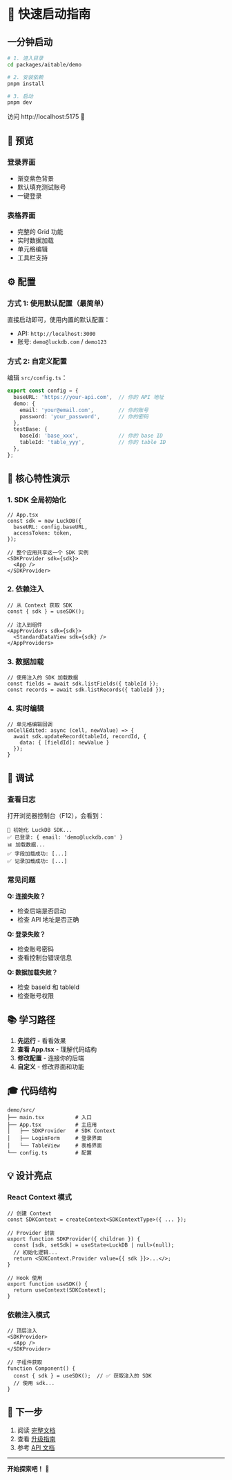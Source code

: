 # 🚀 快速启动指南

## 一分钟启动

```bash
# 1. 进入目录
cd packages/aitable/demo

# 2. 安装依赖
pnpm install

# 3. 启动
pnpm dev
```

访问 http://localhost:5175 🎉

## 📸 预览

### 登录界面
- 渐变紫色背景
- 默认填充测试账号
- 一键登录

### 表格界面
- 完整的 Grid 功能
- 实时数据加载
- 单元格编辑
- 工具栏支持

## ⚙️ 配置

### 方式 1: 使用默认配置（最简单）

直接启动即可，使用内置的默认配置：
- API: `http://localhost:3000`
- 账号: `demo@luckdb.com` / `demo123`

### 方式 2: 自定义配置

编辑 `src/config.ts`：

```ts
export const config = {
  baseURL: 'https://your-api.com',  // 你的 API 地址
  demo: {
    email: 'your@email.com',        // 你的账号
    password: 'your_password',      // 你的密码
  },
  testBase: {
    baseId: 'base_xxx',             // 你的 base ID
    tableId: 'table_yyy',           // 你的 table ID
  },
};
```

## 🎯 核心特性演示

### 1. SDK 全局初始化

```tsx
// App.tsx
const sdk = new LuckDB({
  baseURL: config.baseURL,
  accessToken: token,
});

// 整个应用共享这一个 SDK 实例
<SDKProvider sdk={sdk}>
  <App />
</SDKProvider>
```

### 2. 依赖注入

```tsx
// 从 Context 获取 SDK
const { sdk } = useSDK();

// 注入到组件
<AppProviders sdk={sdk}>
  <StandardDataView sdk={sdk} />
</AppProviders>
```

### 3. 数据加载

```tsx
// 使用注入的 SDK 加载数据
const fields = await sdk.listFields({ tableId });
const records = await sdk.listRecords({ tableId });
```

### 4. 实时编辑

```tsx
// 单元格编辑回调
onCellEdited: async (cell, newValue) => {
  await sdk.updateRecord(tableId, recordId, {
    data: { [fieldId]: newValue }
  });
}
```

## 🐛 调试

### 查看日志

打开浏览器控制台（F12），会看到：

```
🚀 初始化 LuckDB SDK...
✅ 已登录: { email: 'demo@luckdb.com' }
📊 加载数据...
✅ 字段加载成功: [...]
✅ 记录加载成功: [...]
```

### 常见问题

**Q: 连接失败？**
- 检查后端是否启动
- 检查 API 地址是否正确

**Q: 登录失败？**
- 检查账号密码
- 查看控制台错误信息

**Q: 数据加载失败？**
- 检查 baseId 和 tableId
- 检查账号权限

## 📚 学习路径

1. **先运行** - 看看效果
2. **查看 App.tsx** - 理解代码结构
3. **修改配置** - 连接你的后端
4. **自定义** - 修改界面和功能

## 🎓 代码结构

```
demo/src/
├── main.tsx          # 入口
├── App.tsx           # 主应用
│   ├── SDKProvider   # SDK Context
│   ├── LoginForm     # 登录界面
│   └── TableView     # 表格界面
└── config.ts         # 配置
```

## 💡 设计亮点

### React Context 模式

```tsx
// 创建 Context
const SDKContext = createContext<SDKContextType>({ ... });

// Provider 封装
export function SDKProvider({ children }) {
  const [sdk, setSdk] = useState<LuckDB | null>(null);
  // 初始化逻辑...
  return <SDKContext.Provider value={{ sdk }}>...</>;
}

// Hook 使用
export function useSDK() {
  return useContext(SDKContext);
}
```

### 依赖注入模式

```tsx
// 顶层注入
<SDKProvider>
  <App />
</SDKProvider>

// 子组件获取
function Component() {
  const { sdk } = useSDK();  // ✅ 获取注入的 SDK
  // 使用 sdk...
}
```

## 🚀 下一步

1. 阅读 [完整文档](./README.md)
2. 查看 [升级指南](../UPGRADE_GUIDE.md)
3. 参考 [API 文档](../../../docs/API.md)

---

**开始探索吧！** 💫

